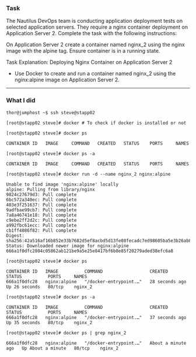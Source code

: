 ### Task

The Nautilus DevOps team is conducting application deployment tests on selected application servers. They require a nginx container deployment on Application Server 2. Complete the task with the following instructions:

On Application Server 2 create a container named nginx_2 using the nginx image with the alpine tag. Ensure container is in a running state.

Task Explanation:
Deploying Nginx Container on Application Server 2
- Use Docker to create and run a container named nginx_2 using the nginx:alpine image on Application Server 2.


-------------------------------------------------------------------------

### What I did

```
thor@jumphost ~$ ssh steve@stapp02

[root@stapp02 steve]# docker # To check if docker is installed or not

[root@stapp02 steve]# docker ps 

CONTAINER ID   IMAGE     COMMAND   CREATED   STATUS    PORTS     NAMES

[root@stapp02 steve]# docker ps -a

CONTAINER ID   IMAGE     COMMAND   CREATED   STATUS    PORTS     NAMES

[root@stapp02 steve]# docker run -d --name nginx_2 nginx:alpine

Unable to find image 'nginx:alpine' locally
alpine: Pulling from library/nginx
9824c27679d3: Pull complete 
6bc572a340ec: Pull complete 
403e3f251637: Pull complete 
9adfbae99cb7: Pull complete 
7a8a46741e18: Pull complete 
c9ebe2ff2d2c: Pull complete 
a992fbc61ecc: Pull complete 
cb1ff4086f82: Pull complete 
Digest: sha256:42a516af16b852e33b7682d5ef8acbd5d13fe08fecadc7ed98605ba5e3b26ab8
Status: Downloaded newer image for nginx:alpine
666a1f0dfc2804c05862ab121be9a5e25e8417bf6b8e85f20279aded38efc6a8

[root@stapp02 steve]# docker ps 

CONTAINER ID   IMAGE          COMMAND                  CREATED          STATUS          PORTS     NAMES
666a1f0dfc28   nginx:alpine   "/docker-entrypoint.…"   28 seconds ago   Up 26 seconds   80/tcp    nginx_2

[root@stapp02 steve]# docker ps -a

CONTAINER ID   IMAGE          COMMAND                  CREATED          STATUS          PORTS     NAMES
666a1f0dfc28   nginx:alpine   "/docker-entrypoint.…"   37 seconds ago   Up 35 seconds   80/tcp    nginx_2

[root@stapp02 steve]# docker ps | grep nginx_2

666a1f0dfc28   nginx:alpine   "/docker-entrypoint.…"   About a minute ago   Up About a minute   80/tcp    nginx_2

```
